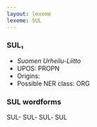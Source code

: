 ```yaml
---
layout: lexeme
lexeme: SUL
---
```


###  SUL₁

* _Suomen Urheilu-Liitto_
* UPOS:  PROPN
* Origins: 
* Possible NER class:  ORG


### SUL wordforms

SUL-
SUL‐
SUL‑
SUL

